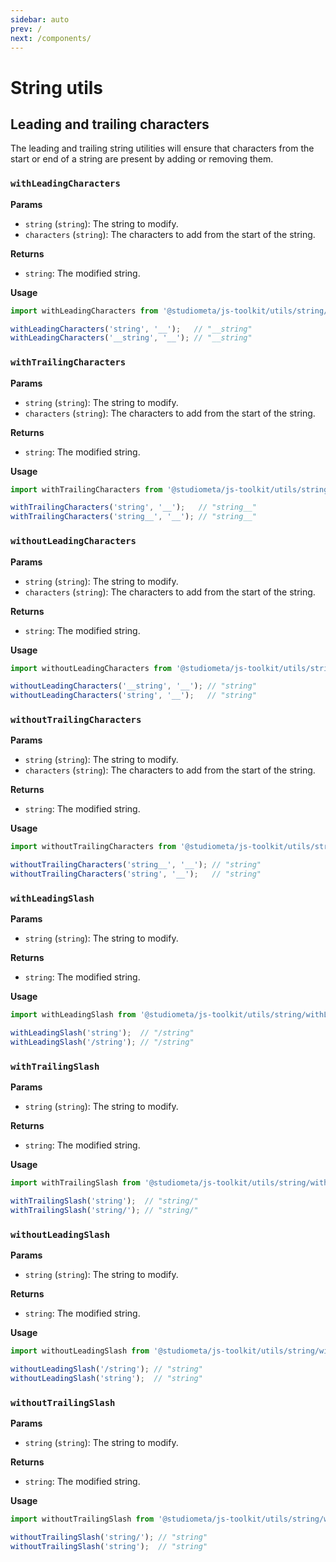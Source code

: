 ```yaml
---
sidebar: auto
prev: /
next: /components/
---
```


# String utils

## Leading and trailing characters

The leading and trailing string utilities will ensure that characters from the start or end of a string are present by adding or removing them.

### `withLeadingCharacters`

**Params**
- `string` (`string`): The string to modify.
- `characters` (`string`): The characters to add from the start of the string.

**Returns**
- `string`: The modified string.

**Usage**
```js
import withLeadingCharacters from '@studiometa/js-toolkit/utils/string/withLeadingCharacters.js';

withLeadingCharacters('string', '__');   // "__string"
withLeadingCharacters('__string', '__'); // "__string"
```

### `withTrailingCharacters`

**Params**
- `string` (`string`): The string to modify.
- `characters` (`string`): The characters to add from the start of the string.

**Returns**
- `string`: The modified string.

**Usage**
```js
import withTrailingCharacters from '@studiometa/js-toolkit/utils/string/withTrailingCharacters.js';

withTrailingCharacters('string', '__');   // "string__"
withTrailingCharacters('string__', '__'); // "string__"
```

### `withoutLeadingCharacters`

**Params**
- `string` (`string`): The string to modify.
- `characters` (`string`): The characters to add from the start of the string.

**Returns**
- `string`: The modified string.

**Usage**
```js
import withoutLeadingCharacters from '@studiometa/js-toolkit/utils/string/withoutLeadingCharacters.js';

withoutLeadingCharacters('__string', '__'); // "string"
withoutLeadingCharacters('string', '__');   // "string"
```

### `withoutTrailingCharacters`

**Params**
- `string` (`string`): The string to modify.
- `characters` (`string`): The characters to add from the start of the string.

**Returns**
- `string`: The modified string.

**Usage**
```js
import withoutTrailingCharacters from '@studiometa/js-toolkit/utils/string/withoutTrailingCharacters.js';

withoutTrailingCharacters('string__', '__'); // "string"
withoutTrailingCharacters('string', '__');   // "string"
```

### `withLeadingSlash`

**Params**
- `string` (`string`): The string to modify.

**Returns**
- `string`: The modified string.

**Usage**
```js
import withLeadingSlash from '@studiometa/js-toolkit/utils/string/withLeadingSlash.js';

withLeadingSlash('string');  // "/string"
withLeadingSlash('/string'); // "/string"
```

### `withTrailingSlash`

**Params**
- `string` (`string`): The string to modify.

**Returns**
- `string`: The modified string.

**Usage**
```js
import withTrailingSlash from '@studiometa/js-toolkit/utils/string/withTrailingSlash.js';

withTrailingSlash('string');  // "string/"
withTrailingSlash('string/'); // "string/"
```

### `withoutLeadingSlash`

**Params**
- `string` (`string`): The string to modify.

**Returns**
- `string`: The modified string.

**Usage**
```js
import withoutLeadingSlash from '@studiometa/js-toolkit/utils/string/withoutLeadingSlash.js';

withoutLeadingSlash('/string'); // "string"
withoutLeadingSlash('string');  // "string"
```

### `withoutTrailingSlash`

**Params**
- `string` (`string`): The string to modify.

**Returns**
- `string`: The modified string.

**Usage**
```js
import withoutTrailingSlash from '@studiometa/js-toolkit/utils/string/withoutTrailingSlash.js';

withoutTrailingSlash('string/'); // "string"
withoutTrailingSlash('string');  // "string"
```
